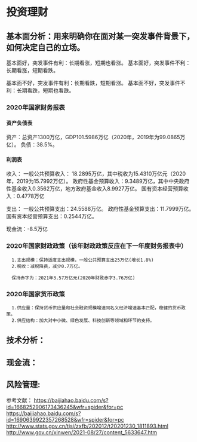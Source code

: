# 投资理财
## 基本面分析：用来明确你在面对某一突发事件背景下，如何决定自己的立场。
   基本面好，突发事件有利：长期看涨，短期也看涨。
   基本面好，突发事件不利：长期看涨，短期看跌。
   
   基本面不好，突发事件有利：长期看跌，短期看涨。
   基本面不好，突发事件不利：长期看跌，短期也看跌。

   ### 2020年国家财务报表
   #### 资产负债表
   资产：总资产1300万亿，GDP101.5986万亿（2020年，2019年为99.0865万亿）。
   负债：38.5%。

   #### 利润表
   收入：
      一般公共预算收入： 18.2895万亿，其中税收为15.4310万亿元（2020年，2019为15.7992万亿）。
      政府性基金预算收入：9.3489万亿，其中中央政府性基金收入0.3562万亿，地方政府基金收入8.9927万亿。
      国有资本经营预算收入：0.4778万亿

   支出：
      一般公共预算支出：24.5588万亿。
      政府性基金预算支出：11.7999万亿。
      国有资本经营预算支出：0.2544万亿。

   现金流：-8.5万亿   

   ### 2020年国家财政政策（该年财政政策反应在下一年度财务报表中）
      1.支出规模：保持适度支出规模，一般公共预算支出25万亿(增长1.8%)
      2.税收：减税降费，减少0.7万亿。

      保持赤字为：2021年3.57万亿元(2020年财政赤字3.76万亿) 
      
   ### 2020年国家货币政策     
      1.供应量：保持货币供应量和社会融资规模增速同名义经济增速基本匹配，稳健的货币政策。
      2.供应结构：加大对中小微、绿色发展、科技创新等领域和环节的支持。



## 技术分析：
    
## 现金流：
## 风险管理:

参考文献：
  https://baijiahao.baidu.com/s?id=1668252906173436245&wfr=spider&for=pc
  https://baijiahao.baidu.com/s?id=1690639922357268528&wfr=spider&for=pc
  http://www.stats.gov.cn/tjsj/zxfb/202012/t20201230_1811893.html
  http://www.gov.cn/xinwen/2021-08/27/content_5633647.htm
